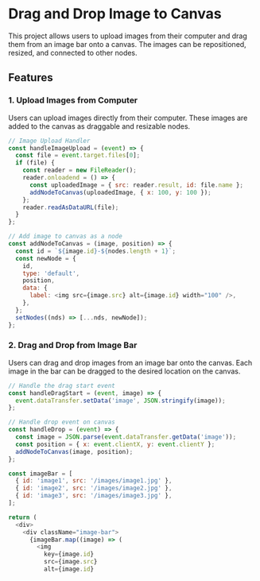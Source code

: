 # Drag and Drop Image to Canvas

This project allows users to upload images from their computer and drag them from an image bar onto a canvas. The images can be repositioned, resized, and connected to other nodes.

## Features

### 1. **Upload Images from Computer**
Users can upload images directly from their computer. These images are added to the canvas as draggable and resizable nodes.

```js
// Image Upload Handler
const handleImageUpload = (event) => {
  const file = event.target.files[0];
  if (file) {
    const reader = new FileReader();
    reader.onloadend = () => {
      const uploadedImage = { src: reader.result, id: file.name };
      addNodeToCanvas(uploadedImage, { x: 100, y: 100 });
    };
    reader.readAsDataURL(file);
  }
};

// Add image to canvas as a node
const addNodeToCanvas = (image, position) => {
  const id = `${image.id}-${nodes.length + 1}`;
  const newNode = {
    id,
    type: 'default',
    position,
    data: {
      label: <img src={image.src} alt={image.id} width="100" />,
    },
  };
  setNodes((nds) => [...nds, newNode]);
};
```
### 2. **Drag and Drop from Image Bar**
Users can drag and drop images from an image bar onto the canvas. Each image in the bar can be dragged to the desired location on the canvas.

```js
// Handle the drag start event
const handleDragStart = (event, image) => {
  event.dataTransfer.setData('image', JSON.stringify(image));
};

// Handle drop event on canvas
const handleDrop = (event) => {
  const image = JSON.parse(event.dataTransfer.getData('image'));
  const position = { x: event.clientX, y: event.clientY };
  addNodeToCanvas(image, position);
};

const imageBar = [
  { id: 'image1', src: '/images/image1.jpg' },
  { id: 'image2', src: '/images/image2.jpg' },
  { id: 'image3', src: '/images/image3.jpg' },
];

return (
  <div>
    <div className="image-bar">
      {imageBar.map((image) => (
        <img
          key={image.id}
          src={image.src}
          alt={image.id}
